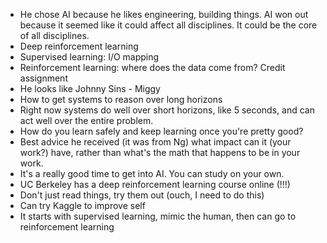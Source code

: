 * He chose AI because he likes engineering, building things. AI won out because it seemed like it could affect
all disciplines. It could be the core of all disciplines. 
* Deep reinforcement learning
* Supervised learning: I/O mapping
* Reinforcement learning: where does the data come from? Credit assignment
* He looks like Johnny Sins - Miggy
* How to get systems to reason over long horizons
* Right now systems do well over short horizons, like 5 seconds, and can act well over the entire problem. 
* How do you learn safely and keep learning once you're pretty good?
* Best advice he received (it was from Ng) what impact can it (your work?) have, rather than what's the math that happens to be in your work.
* It's a really good time to get into AI. You can study on your own.
* UC Berkeley has a deep reinforcement learning course online (!!!)
* Don't just read things, try them out (ouch, I need to do this)
* Can try Kaggle to improve self
* It starts with supervised learning, mimic the human, then can go to reinforcement learning
